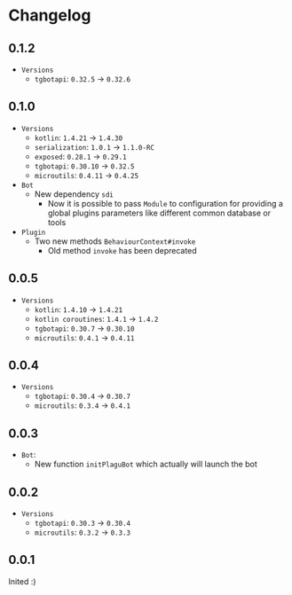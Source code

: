 # Changelog

## 0.1.2

* `Versions`
  * `tgbotapi`: `0.32.5` -> `0.32.6`

## 0.1.0

* `Versions`
  * `kotlin`: `1.4.21` -> `1.4.30`
  * `serialization`: `1.0.1` -> `1.1.0-RC`
  * `exposed`: `0.28.1` -> `0.29.1`
  * `tgbotapi`: `0.30.10` -> `0.32.5`
  * `microutils`: `0.4.11` -> `0.4.25`
* `Bot`
  * New dependency `sdi`
    * Now it is possible to pass `Module` to configuration for providing a global plugins parameters like different
  common database or tools
* `Plugin`
  * Two new methods `BehaviourContext#invoke`
    * Old method `invoke` has been deprecated

## 0.0.5

* `Versions`
  * `kotlin`: `1.4.10` -> `1.4.21`
  * `kotlin coroutines`: `1.4.1` -> `1.4.2`
  * `tgbotapi`: `0.30.7` -> `0.30.10`
  * `microutils`: `0.4.1` -> `0.4.11`

## 0.0.4

* `Versions`
    * `tgbotapi`: `0.30.4` -> `0.30.7`
    * `microutils`: `0.3.4` -> `0.4.1`

## 0.0.3

* `Bot`:
    * New function `initPlaguBot` which actually will launch the bot

## 0.0.2

* `Versions`
    * `tgbotapi`: `0.30.3` -> `0.30.4`
    * `microutils`: `0.3.2` -> `0.3.3`

## 0.0.1

Inited :)
